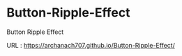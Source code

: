# Button-Ripple-Effect
Button Ripple Effect

URL : https://archanach707.github.io/Button-Ripple-Effect/
